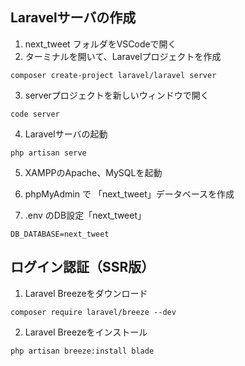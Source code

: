 
## Laravelサーバの作成
1) next_tweet フォルダをVSCodeで開く
2) ターミナルを開いて、Laravelプロジェクトを作成

```
composer create-project laravel/laravel server
```

3) serverプロジェクトを新しいウィンドウで開く

```
code server
```

4) Laravelサーバの起動

```
php artisan serve
```

5) XAMPPのApache、MySQLを起動

6) phpMyAdmin で 「next_tweet」データベースを作成

7) .env のDB設定「next_tweet」

```
DB_DATABASE=next_tweet
```

## ログイン認証（SSR版）

1) Laravel Breezeをダウンロード

```
composer require laravel/breeze --dev
```

2) Laravel Breezeをインストール

```
php artisan breeze:install blade
```